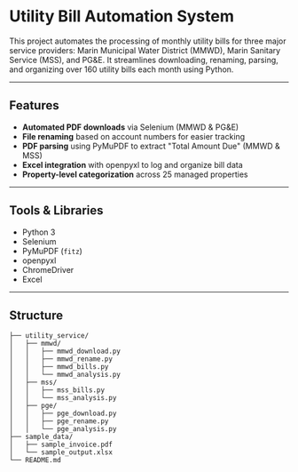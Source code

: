# Utility Bill Automation System

This project automates the processing of monthly utility bills for three major service providers: Marin Municipal Water District (MMWD), Marin Sanitary Service (MSS), and PG&E. It streamlines downloading, renaming, parsing, and organizing over 160 utility bills each month using Python.

---

## Features

- **Automated PDF downloads** via Selenium (MMWD & PG&E)
- **File renaming** based on account numbers for easier tracking
- **PDF parsing** using PyMuPDF to extract "Total Amount Due" (MMWD & MSS)
- **Excel integration** with openpyxl to log and organize bill data
- **Property-level categorization** across 25 managed properties

---

## Tools & Libraries

- Python 3  
- Selenium  
- PyMuPDF (`fitz`)  
- openpyxl  
- ChromeDriver  
- Excel

---

## Structure

```plaintext
├── utility_service/
│   ├── mmwd/
│   │   ├── mmwd_download.py
│   │   ├── mmwd_rename.py
│   │   ├── mmwd_bills.py
│   │   └── mmwd_analysis.py
│   ├── mss/
│   │   ├── mss_bills.py
│   │   └── mss_analysis.py
│   ├── pge/
│   │   ├── pge_download.py
│   │   ├── pge_rename.py
│   │   └── pge_analysis.py
├── sample_data/
│   ├── sample_invoice.pdf
│   └── sample_output.xlsx
└── README.md
```


